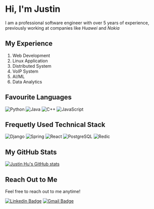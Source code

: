 <!--
**JustinQHu/JustinQHu** is a ✨ _special_ ✨ repository because its `README.md` (this file) appears on your GitHub profile.

Here are some ideas to get you started:

- 🔭 I’m currently working on ...
- 🌱 I’m currently learning ...
- 👯 I’m looking to collaborate on ...
- 🤔 I’m looking for help with ...
- 💬 Ask me about ...
- 📫 How to reach me: ...
- 😄 Pronouns: ...
- ⚡ Fun fact: ...
-->


# Hi, I'm Justin 

I am a professional software engineer with over 5 years of experience, previously working at companies like *Huawei* and *Nokia*

## My Experience
  1. Web Development 
  2. Linux Application 
  3. Distributed System
  4. VoIP System
  5. AI/ML
  6. Data Analytics

## Favourite Languages

![Python](https://img.shields.io/badge/-Python-black?style=flat-square&logo=Python)
![Java](https://img.shields.io/badge/-Java-C14438?style=flat-square&logo=Java)
![C++](https://img.shields.io/badge/-C%2B%2B-yellow?style=flat-square&logo=C++)
![JavaScript](https://img.shields.io/badge/-JavaScript-00599C?style=flat-square&logo=JavaScript)

## Frequetly Used Technical Stack
![Django](https://img.shields.io/badge/-Django-green?tyle=flat-square&logo=Django)
![Spring](https://img.shields.io/badge/-Spring-yellow?tyle=flat-square&logo=Spring)
![React](https://img.shields.io/badge/-React-informational?tyle=flat-square&logo=React)
![PostgreSQL](https://img.shields.io/badge/-PostgreSQL-brightgreen?tyle=flat-square&logo=PostgreSQL)
![Redic](https://img.shields.io/badge/-Redis-9cf?tyle=flat-square&logo=Redis)


## My GitHub Stats
 
[![Justin Hu's GitHub stats](https://github-readme-stats.vercel.app/api?username=JustinQHu&count_private=true&show_icons=true&theme=radical)](https://github.com/anuraghazra/github-readme-stats)

## Reach Out to Me
Feel free to reach out to me anytime!

[![Linkedin Badge](https://img.shields.io/badge/-JustinHu-0072b1?style=flat&logo=Linkedin&logoColor=white)](https://www.linkedin.com/in/justin-hu-real/)
[![Gmail Badge](https://img.shields.io/badge/-JustinHu-c14438?style=flat&logo=Gmail&logoColor=white)](mailto:justinhu.real@gmail.com)


